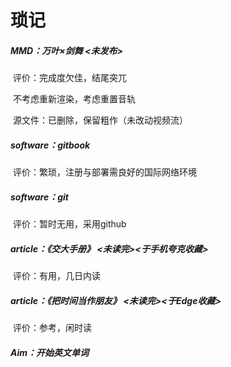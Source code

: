 # 琐记

##### MMD：万叶×剑舞 <未发布>

​	评价：完成度欠佳，结尾突兀

​	不考虑重新渲染，考虑重置音轨

​	源文件：已删除，保留粗作（未改动视频流）

##### software：gitbook

​	评价：繁琐，注册与部署需良好的国际网络环境

##### software：git

​	评价：暂时无用，采用github

##### article：《交大手册》 <未读完><于手机夸克收藏>

​	评价：有用，几日内读

##### article：《把时间当作朋友》 <未读完><于Edge收藏>

​	评价：参考，闲时读



##### Aim：开始英文单词